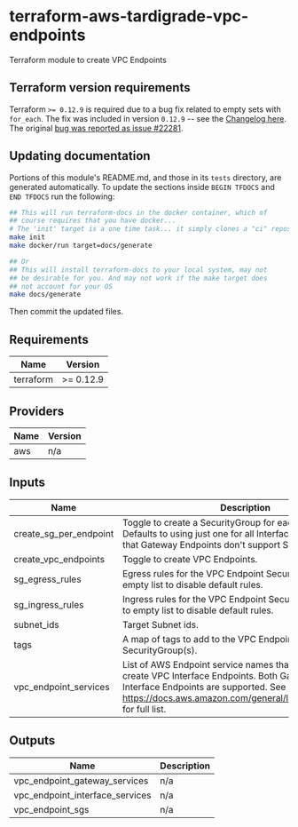 # terraform-aws-tardigrade-vpc-endpoints

Terraform module to create VPC Endpoints

## Terraform version requirements
Terraform `>= 0.12.9` is required due to a bug fix related to empty sets with `for_each`. The fix was included in
version `0.12.9` -- see the [Changelog here](https://github.com/hashicorp/terraform/blob/v0.12/CHANGELOG.md#0129-september-17-2019).
The original [bug was reported as issue #22281](https://github.com/hashicorp/terraform/issues/22281).

## Updating documentation
Portions of this module's README.md, and those in its `tests` directory, are generated automatically. To update the sections inside `BEGIN TFDOCS` and `END TFDOCS` run the following:

```sh
## This will run terraform-docs in the docker container, which of
## course requires that you have docker...
# The 'init' target is a one time task... it simply clones a "ci" repository to access shared make targets
make init
make docker/run target=docs/generate

## Or
## This will install terraform-docs to your local system, may not
## be desirable for you. And may not work if the make target does
## not account for your OS
make docs/generate
```

Then commit the updated files.

<!-- BEGIN TFDOCS -->
## Requirements

| Name | Version |
|------|---------|
| terraform | >= 0.12.9 |

## Providers

| Name | Version |
|------|---------|
| aws | n/a |

## Inputs

| Name | Description | Type | Default | Required |
|------|-------------|------|---------|:--------:|
| create\_sg\_per\_endpoint | Toggle to create a SecurityGroup for each VPC Endpoint. Defaults to using just one for all Interface Endpoints. Note that Gateway Endpoints don't support SecurityGroups. | `bool` | `false` | no |
| create\_vpc\_endpoints | Toggle to create VPC Endpoints. | `bool` | `true` | no |
| sg\_egress\_rules | Egress rules for the VPC Endpoint SecurityGroup(s). Set to empty list to disable default rules. | `list` | `null` | no |
| sg\_ingress\_rules | Ingress rules for the VPC Endpoint SecurityGroup(s). Set to empty list to disable default rules. | `list` | `null` | no |
| subnet\_ids | Target Subnet ids. | `list(string)` | `[]` | no |
| tags | A map of tags to add to the VPC Endpoint and to the SecurityGroup(s). | `map(string)` | `{}` | no |
| vpc\_endpoint\_services | List of AWS Endpoint service names that are used to create VPC Interface Endpoints. Both Gateway and Interface Endpoints are supported. See https://docs.aws.amazon.com/general/latest/gr/rande.html for full list. | `list(string)` | `[]` | no |

## Outputs

| Name | Description |
|------|-------------|
| vpc\_endpoint\_gateway\_services | n/a |
| vpc\_endpoint\_interface\_services | n/a |
| vpc\_endpoint\_sgs | n/a |

<!-- END TFDOCS -->
